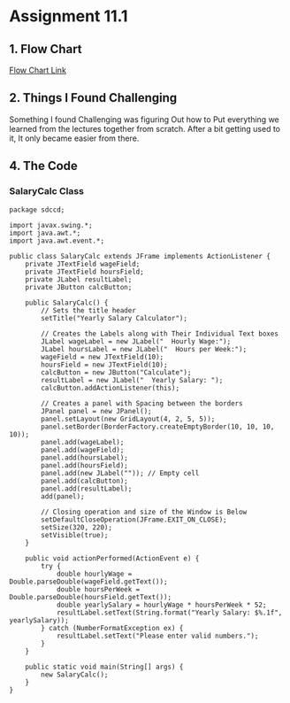 # Assignment 11.1
## 1. Flow Chart
[Flow Chart Link](https://drive.google.com/file/d/1o8UFhtveH1QnTX9SBE48sSB9t0pUfJfB/view?usp=sharing)
## 2. Things I Found Challenging
Something I found Challenging was figuring Out how to Put everything we learned from the lectures together from scratch. After a bit getting used to it, It only became easier from there. 

## 4. The Code
### SalaryCalc Class
```
package sdccd;

import javax.swing.*;
import java.awt.*;
import java.awt.event.*;

public class SalaryCalc extends JFrame implements ActionListener {
    private JTextField wageField;
    private JTextField hoursField;
    private JLabel resultLabel;
    private JButton calcButton;

    public SalaryCalc() {
        // Sets the title header
        setTitle("Yearly Salary Calculator");

        // Creates the Labels along with Their Individual Text boxes
        JLabel wageLabel = new JLabel("  Hourly Wage:");
        JLabel hoursLabel = new JLabel("  Hours per Week:");
        wageField = new JTextField(10);
        hoursField = new JTextField(10);
        calcButton = new JButton("Calculate");
        resultLabel = new JLabel("  Yearly Salary: ");
        calcButton.addActionListener(this);

        // Creates a panel with Spacing between the borders
        JPanel panel = new JPanel();
        panel.setLayout(new GridLayout(4, 2, 5, 5));
        panel.setBorder(BorderFactory.createEmptyBorder(10, 10, 10, 10));
        panel.add(wageLabel);
        panel.add(wageField);
        panel.add(hoursLabel);
        panel.add(hoursField);
        panel.add(new JLabel("")); // Empty cell
        panel.add(calcButton);
        panel.add(resultLabel);
        add(panel);

        // Closing operation and size of the Window is Below
        setDefaultCloseOperation(JFrame.EXIT_ON_CLOSE);
        setSize(320, 220);
        setVisible(true);
    }

    public void actionPerformed(ActionEvent e) {
        try {
            double hourlyWage = Double.parseDouble(wageField.getText());
            double hoursPerWeek = Double.parseDouble(hoursField.getText());
            double yearlySalary = hourlyWage * hoursPerWeek * 52;
            resultLabel.setText(String.format("Yearly Salary: $%.1f", yearlySalary));
        } catch (NumberFormatException ex) {
            resultLabel.setText("Please enter valid numbers.");
        }
    }

    public static void main(String[] args) {
        new SalaryCalc();
    }
}
```
